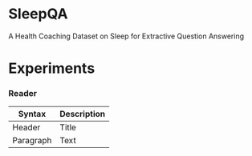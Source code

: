 # SleepQA
A Health Coaching Dataset on Sleep for Extractive Question Answering

# Experiments

### Reader
| Syntax | Description |
| ----------- | ----------- |
| Header | Title |
| Paragraph | Text |